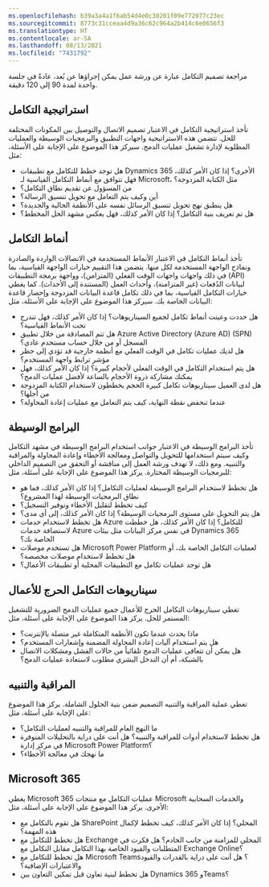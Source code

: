```yaml
---
ms.openlocfilehash: b39a3a4a1f6ab54d4e0c30201f09e772077c23ec
ms.sourcegitcommit: 8773c31cceaa4d9a36c62c964a2b414c6e0656f3
ms.translationtype: HT
ms.contentlocale: ar-SA
ms.lasthandoff: 08/13/2021
ms.locfileid: "7431792"
---
```

مراجعة تصميم التكامل عبارة عن ورشة عمل يمكن إجراؤها عن بُعد، عادةً في جلسة واحدة لمدة 90 إلى 120 دقيقة.   

## <a name="integration-strategy"></a>استراتيجية التكامل
تأخذ استراتيجية التكامل في الاعتبار تصميم الاتصال والتوصيل بين المكونات المختلفة للحل. تتضمن هذه الاستراتيجية واجهات التطبيق والبرمجيات الوسيطة والعمليات المطلوبة لإدارة تشغيل عمليات الدمج. سيركز هذا الموضوع على الإجابة على الأسئلة، مثل:

- هل توجد خطط للتكامل مع تطبيقات Dynamics 365 الأخرى؟ إذا كان الأمر كذلك، فهل تتوافق مع أنماط التكامل القياسية لـ Microsoft، مثل الكتابة المزدوجة؟
- من المسؤول عن تقديم نطاق التكامل؟
- أين وكيف يتم التعامل مع تحويل تنسيق الرسالة؟
- هل ينطبق نهج تحويل تنسيق الرسائل نفسه على الأنظمة الحالية والجديدة؟
- هل تم تعريف بنية التكامل؟ إذا كان الأمر كذلك، فهل يعكس مشهد الحل المخطط؟

## <a name="integration-patterns"></a>أنماط التكامل
تأخذ أنماط التكامل في الاعتبار الأنماط المستخدمة في الاتصالات الواردة والصادرة ونماذج الواجهة المستخدمة لكل منها. يتضمن هذا التقييم خيارات الواجهة القياسية، بما في ذلك واجهات واجهات الوقت الفعلي (المتزامن)، وواجهة برمجة التطبيقات (API) لبيانات الدُفعات (غير المتزامنة)، وأحداث العمل (المستندة إلى الأحداث). كما يغطي خيارات التكامل القياسية، بما في ذلك تكامل قاعدة البيانات المزدوجة وإحضار قاعدة البيانات الخاصة بك. سيركز هذا الموضوع على الإجابة على الأسئلة، مثل:

- هل حددت وعينت أنماط تكامل لجميع السيناريوهات؟ إذا كان الأمر كذلك، فهل تندرج تحت الأنماط القياسية؟
- هل تتم المصادقة من خلال تطبيق Azure Active Directory (Azure AD)‏ (SPN) المسجل أو من خلال حساب مستخدم عادي؟
- هل لديك عمليات تكامل في الوقت الفعلي مع أنظمة خارجية قد تؤدي إلى حظر مؤشر ترابط واجهة المستخدم؟
- هل يتم استخدام التكامل في الوقت الفعلي لأحجام كبيرة؟ إذا كان الأمر كذلك، فهل يمكنك مشاركة ذروة الأحجام بالساعة لأفضل عمليات الدمج؟
- هل لدى العميل سيناريوهات تكامل كبيرة الحجم يخططون لاستخدام الكتابة المزدوجة من أجلها؟
- عندما تنخفض نقطة النهاية، كيف يتم التعامل مع عمليات إعادة المحاولة؟

## <a name="middleware"></a>البرامج الوسيطة
تأخذ البرامج الوسيطة في الاعتبار جوانب استخدام البرامج الوسيطة في مشهد التكامل وكيف سيتم استخدامها للتحويل والتواصل ومعالجة الأخطاء وإعادة المحاولة والمراقبة والتنبيه. ومع ذلك، لا تهدف ورشة العمل إلى مناقشة أو التحقق من التصميم الداخلي للبرمجيات الوسيطة المختارة. يركز هذا الموضوع على الإجابة على أسئلة، مثل:

- هل تخطط لاستخدام البرامج الوسيطة لعمليات التكامل؟ إذا كان الأمر كذلك، فما هو نطاق البرمجيات الوسيطة لهذا المشروع؟
- كيف تخطط لتقليل الأخطاء وتوفير التسجيل؟
- هل يتم التحويل على مستوى البرمجيات الوسيطة؟ إذا كان الأمر كذلك، إلى أي مدى؟
- هل تخطط لاستخدام خدمات Azure للتكامل؟ إذا كان الأمر كذلك، هل خططت لاستضافة خدمات Azure في نفس مركز البيانات مثل بيئات Dynamics 365 الخاصة بك؟
- هل تستخدم موصلات Microsoft Power Platform لعمليات التكامل الخاصة بك، أو هل تخطط لاستخدام موصلات مخصصة؟
- هل توجد عمليات تكامل مع التطبيقات المحلية أو تطبيقات الأعمال؟

## <a name="business-critical-integration-scenarios"></a>سيناريوهات التكامل الحرج للأعمال
تغطي سيناريوهات التكامل الحرج للأعمال جميع عمليات الدمج الضرورية للتشغيل المستمر للحل. يركز هذا الموضوع على الإجابة على أسئلة، مثل:

- ماذا يحدث عندما تكون الأنظمة المتكاملة غير متصلة بالإنترنت؟ 
- هل يتم استخدام آليات إعادة المحاولة المضمنة وإشعارات المستخدم؟
- هل يمكن أن تتعافى عمليات الدمج تلقائياً من حالات الفشل ومشكلات الاتصال بالشبكة، أم أن التدخل البشري مطلوب لاستعادة عمليات الدمج؟  

## <a name="monitoring-and-alerting"></a>المراقبة والتنبيه
تغطي عملية المراقبة والتنبيه التصميم ضمن بنية الحلول الشاملة. يركز هذا الموضوع على الإجابة على أسئلة، مثل:

- ما النهج العام للمراقبة والتنبيه لعمليات التكامل؟
- هل تخطط لاستخدام أدوات للمراقبة والتنبيه؟ هل أنت على دراية بالتحليلات المتوفرة في مركز إدارة Microsoft Power Platform؟ 
- ما نهجك في معالجة الأخطاء؟ 
 
## <a name="microsoft-365"></a>Microsoft 365
يغطي Microsoft 365 عمليات التكامل مع منتجات Microsoft والخدمات السحابية الأخرى. يركز هذا الموضوع على الإجابة على أسئلة، مثل:

- هل تقوم بالتكامل مع SharePoint المحلي؟ إذا كان الأمر كذلك، كيف تخطط لإكمال هذه المهمة؟
- هل تخطط للتكامل مع Exchange المحلي للمزامنة من جانب الخادم؟ هل فكرت في المتطلبات والقيود الخاصة بهذا التكامل مقابل التكامل مع Exchange Online؟
- هل تخطط للتكامل مع Microsoft Teams؟ هل أنت على دراية بالقدرات والقيود والاعتبارات الإضافية؟
- هل تخطط لبنية تعاون قبل تمكين التعاون بين Dynamics 365 وTeams؟
